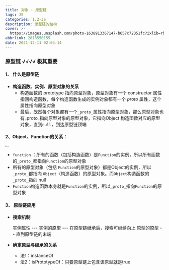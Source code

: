 ```yaml
---
title: 对象 - 原型链
tags: JS
categories: 1.2-JS
description: 原型链的结构
cover: >-
  https://images.unsplash.com/photo-1638913367147-b657c72051fc?ixlib=rb-1.2.1&ixid=MnwxMjA3fDB8MHxwaG90by1wYWdlfHx8fGVufDB8fHx8&auto=format&fit=crop&w=1170&q=80
abbrlink: 2818550155
date: 2021-12-11 02:03:14
---
```

### 原型链  √√√√           极其重要 ###

#### 1、 什么是原型链 ####

* **构造函数、实例、原型对象的关系**
  * 构造函数的 prototype 指向原型对象，原型对象有一个 constructor 属性指回构造函数，每个构造函数生成的实例对象都有一个 *proto* 属性，这个属性指向原型对象
  * 最后，既然每个对象都有一个`_proto_`属性指向原型对象，那么原型对象也有_proto_指向原型对象的原型对象，它指向Object 构造函数对应的原型对象，直到`null`，到达原型链顶端

#### 2、Object、Function的关系： ####

<img src="file:///C:\Users\小虎牙\Documents\Tencent Files\2575329556\Image\Group\5LOKV2$Q28$JYOMV51%$GAA.jpg" alt="img" style="zoom: 25%;" />

* `function` ：所有的函数（包括构造函数）是`Function`的实例，所以所有函数的`_proto_`都指向`Function`的原型对象
* 所有的原型对象（包括 `Function`的原型对象）都是Object的实例，所以`_proto_`都指向 `Object`（构造函数）的原型对象。而`Object`构造函数的 `_proto_`指向 null 
* `Function`构造函数本身就是`Function`的实例，所以`_proto_`指向`Function`的原型对象

#### 3、 原型链应用 ####

* **搜索机制**

  实例属性 --- 实例的原型 --- 在原型链继承后，搜索可继续向上 原型的原型  -- 直到原型链的末端

* **确定原型与继承的关系**

  * 法1：instanceOf
  * 法2：isPrototypeOf：只要原型链上包含该原型就是true